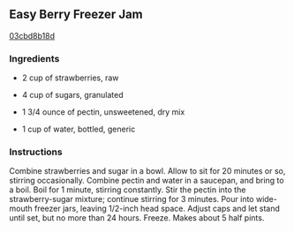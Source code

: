 ## Easy Berry Freezer Jam

[03cbd8b18d](http://www.food.com/recipe/easy-berry-freezer-jam-224265)

### Ingredients

 - 2 cup of strawberries, raw

 - 4 cup of sugars, granulated

 - 1 3/4 ounce of pectin, unsweetened, dry mix

 - 1 cup of water, bottled, generic

### Instructions

Combine strawberries and sugar in a bowl. Allow to sit for 20 minutes or so, stirring occasionally. Combine pectin and water in a saucepan, and bring to a boil. Boil for 1 minute, stirring constantly. Stir the pectin into the strawberry-sugar mixture; continue stirring for 3 minutes. Pour into wide-mouth freezer jars, leaving 1/2-inch head space. Adjust caps and let stand until set, but no more than 24 hours. Freeze. Makes about 5 half pints.